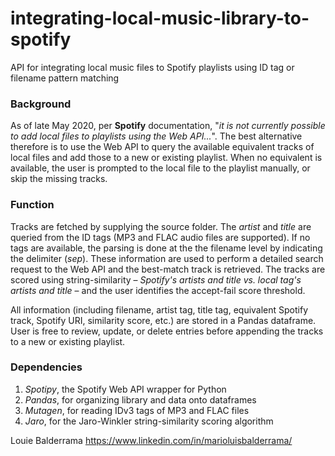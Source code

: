 # integrating-local-music-library-to-spotify
API for integrating local music files to Spotify playlists using ID tag or filename pattern matching

### Background ###
As of late May 2020, per **Spotify** documentation, "*it is not currently possible to add local files to playlists using the Web API...*". The best alternative therefore is to use the Web API to query the available equivalent tracks of local files and add those to a new or existing playlist. When no equivalent is available, the user is prompted to the local file to the playlist manually, or skip the missing tracks.

### Function ###
Tracks are fetched by supplying the source folder. The *artist* and *title* are queried from the ID tags (MP3 and FLAC audio files are supported). If no tags are available, the parsing is done at the the filename level by indicating the delimiter (*sep*). These information are used to perform a detailed search request to the Web API and the best-match track is retrieved. The tracks are scored using string-similarity &ndash; *Spotify's artists and title vs. local tag's artists and title* &ndash; and the user identifies the accept-fail score threshold. 

All information (including filename, artist tag, title tag, equivalent Spotify track, Spotify URI, similarity score, etc.) are stored in a Pandas dataframe. User is free to review, update, or delete entries before appending the tracks to a new or existing playlist.

### Dependencies ###
1. *Spotipy*, the Spotify Web API wrapper for Python
2. *Pandas*, for organizing library and data onto dataframes
3. *Mutagen*, for reading IDv3 tags of MP3 and FLAC files
4. *Jaro*, for the Jaro-Winkler string-similarity scoring algorithm

Louie Balderrama
https://www.linkedin.com/in/marioluisbalderrama/

